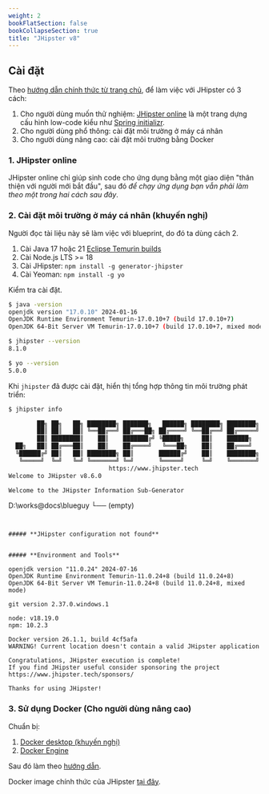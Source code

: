 ```yaml
---
weight: 2
bookFlatSection: false
bookCollapseSection: true
title: "JHipster v8"
---
```


## Cài đặt

Theo [hướng dẫn chính thức từ trang chủ](https://www.jhipster.tech/installation/), để làm việc với JHipster có 3 cách:

1. Cho người dùng muốn thử nghiệm: [JHipster online](https://start.jhipster.tech/) là một trang dựng cấu hình low-code kiểu như [Spring initializr](https://start.spring.io/).
1. Cho người dùng phổ thông: cài đặt môi trường ở máy cá nhân
1. Cho người dùng nâng cao: cài đặt môi trường bằng Docker

### 1. JHipster online

JHipster online chỉ giúp sinh code cho ứng dụng bằng một giao diện "thân thiện với người mới bắt đầu", sau đó _để chạy ứng dụng bạn vẫn phải làm theo một trong hai cách sau đây_.

### 2. Cài đặt môi trường ở máy cá nhân (khuyến nghị)

Người đọc tài liệu này sẽ làm việc với blueprint, do đó ta dùng cách 2.

1. Cài Java 17 hoặc 21 [Eclipse Temurin builds](https://adoptium.net/temurin/releases)
1. Cài Node.js LTS >= 18
1. Cài JHipster: `npm install -g generator-jhipster`
1. Cài Yeoman: `npm install -g yo`

Kiểm tra cài đặt.

```sh
$ java -version
openjdk version "17.0.10" 2024-01-16
OpenJDK Runtime Environment Temurin-17.0.10+7 (build 17.0.10+7)
OpenJDK 64-Bit Server VM Temurin-17.0.10+7 (build 17.0.10+7, mixed mode, sharing)

$ jhipster --version
8.1.0

$ yo --version
5.0.0
```

Khi `jhipster` đã được cài đặt, hiển thị tổng hợp thông tin môi trường phát triển:

```sh
$ jhipster info

        ██╗ ██╗   ██╗ ████████╗ ███████╗   ██████╗ ████████╗ ████████╗ ███████╗
        ██║ ██║   ██║ ╚══██╔══╝ ██╔═══██╗ ██╔════╝ ╚══██╔══╝ ██╔═════╝ ██╔═══██╗
        ██║ ████████║    ██║    ███████╔╝ ╚█████╗     ██║    ██████╗   ███████╔╝
  ██╗   ██║ ██╔═══██║    ██║    ██╔════╝   ╚═══██╗    ██║    ██╔═══╝   ██╔══██║
  ╚██████╔╝ ██║   ██║ ████████╗ ██║       ██████╔╝    ██║    ████████╗ ██║  ╚██╗
   ╚═════╝  ╚═╝   ╚═╝ ╚═══════╝ ╚═╝       ╚═════╝     ╚═╝    ╚═══════╝ ╚═╝   ╚═╝
                            https://www.jhipster.tech
Welcome to JHipster v8.6.0

Welcome to the JHipster Information Sub-Generator


```
D:\works\@docs\blueguy
└── (empty)
```


##### **JHipster configuration not found**


##### **Environment and Tools**

openjdk version "11.0.24" 2024-07-16
OpenJDK Runtime Environment Temurin-11.0.24+8 (build 11.0.24+8)
OpenJDK 64-Bit Server VM Temurin-11.0.24+8 (build 11.0.24+8, mixed mode)

git version 2.37.0.windows.1

node: v18.19.0
npm: 10.2.3

Docker version 26.1.1, build 4cf5afa
WARNING! Current location doesn't contain a valid JHipster application

Congratulations, JHipster execution is complete!
If you find JHipster useful consider sponsoring the project https://www.jhipster.tech/sponsors/

Thanks for using JHipster!
```


### 3. Sử dụng Docker (Cho người dùng nâng cao)

Chuẩn bị:

1. [Docker desktop (khuyến nghị)](https://docs.docker.com/desktop/)
2. [Docker Engine](https://docs.docker.com/engine/install/)

Sau đó làm theo [hướng dẫn](https://www.jhipster.tech/installation/#docker-installation-for-advanced-users-only).

Docker image chính thức của JHipster [tại đây](https://hub.docker.com/r/jhipster/jhipster/).
